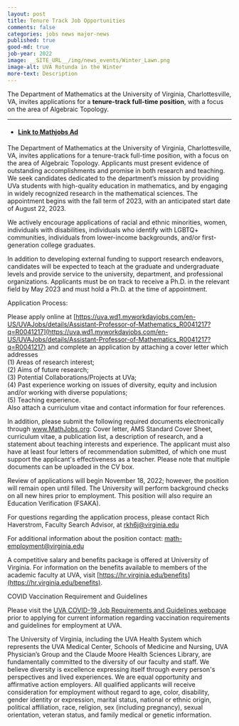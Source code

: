 ```yaml
---
layout: post
title: Tenure Track Job Opportunities
comments: false
categories: jobs news major-news
published: true
good-md: true
job-year: 2022
image: __SITE_URL__/img/news_events/Winter_Lawn.png
image-alt: UVA Rotunda in the Winter
more-text: Description
---
```


The Department of Mathematics at the University of Virginia, Charlottesville, VA, invites applications for a <b>tenure-track full-time position</b>, with a focus on the area of Algebraic Topology.

<!--more-->

---

- #### [Link to Mathjobs Ad](https://www.mathjobs.org/jobs/UVa/APM2023)

The Department of Mathematics at the University of Virginia, Charlottesville, VA, invites applications for a tenure-track full-time position, with a focus on the area of Algebraic Topology. Applicants must present evidence of outstanding accomplishments and promise in both research and teaching. We seek candidates dedicated to the department’s mission by providing UVa students with high-quality education in mathematics, and by engaging in widely recognized research in the mathematical sciences. The appointment begins with the fall term of 2023, with an anticipated start date of August 22, 2023.

We actively encourage applications of racial and ethnic minorities, women, individuals with disabilities, individuals who identify with LGBTQ+ communities, individuals from lower-income backgrounds, and/or first-generation college graduates.

In addition to developing external funding to support research endeavors, candidates will be expected to teach at the graduate and undergraduate levels and provide service to the university, department, and professional organizations. Applicants must be on track to receive a Ph.D. in the relevant field by May 2023 and must hold a Ph.D. at the time of appointment.

Application Process:

Please apply online at [https://uva.wd1.myworkdayjobs.com/en-US/UVAJobs/details/Assistant-Professor-of-Mathematics_R0041217?q=R0041217](https://uva.wd1.myworkdayjobs.com/en-US/UVAJobs/details/Assistant-Professor-of-Mathematics_R0041217?q=R0041217) and complete an application by attaching a cover letter which addresses<br>
(1) Areas of research interest;<br>
(2) Aims of future research;<br>
(3) Potential Collaborations/Projects at UVa;<br>
(4) Past experience working on issues of diversity, equity and inclusion and/or working with diverse populations;<br>
(5) Teaching experience.<br>
Also attach a curriculum vitae and contact information for four references.

In addition, please submit the following required documents electronically through www.MathJobs.org: Cover letter, AMS Standard Cover Sheet, curriculum vitae, a publication list, a description of research, and a statement about teaching interests and experience. The applicant must also have at least four letters of recommendation submitted, of which one must support the applicant's effectiveness as a teacher. Please note that multiple documents can be uploaded in the CV box.

Review of applications will begin November 18, 2022; however, the position will remain open until filled. The University will perform background checks on all new hires prior to employment. This position will also require an Education Verification (FSAKA).

For questions regarding the application process, please contact Rich Haverstrom, Faculty Search Advisor, at rkh6j@virginia.edu

For additional information about the position contact: math-employment@virginia.edu

A competitive salary and benefits package is offered at University of Virginia. For information on the benefits available to members of the academic faculty at UVA, visit [https://hr.virginia.edu/benefits](https://hr.virginia.edu/benefits).




COVID Vaccination Requirement and Guidelines

Please visit the [UVA COVID-19 Job Requirements and Guidelines webpage](https://hr.virginia.edu/covid-19/covid-requirements-and-guidelines-uva-new-hires) prior to applying for current information regarding vaccination requirements and guidelines for employment at UVA.

The University of Virginia, including the UVA Health System which represents the UVA Medical Center, Schools of Medicine and Nursing, UVA Physician’s Group and the Claude Moore Health Sciences Library, are fundamentally committed to the diversity of our faculty and staff. We believe diversity is excellence expressing itself through every person's perspectives and lived experiences. We are equal opportunity and affirmative action employers. All qualified applicants will receive consideration for employment without regard to age, color, disability, gender identity or expression, marital status, national or ethnic origin, political affiliation, race, religion, sex (including pregnancy), sexual orientation, veteran status, and family medical or genetic information.